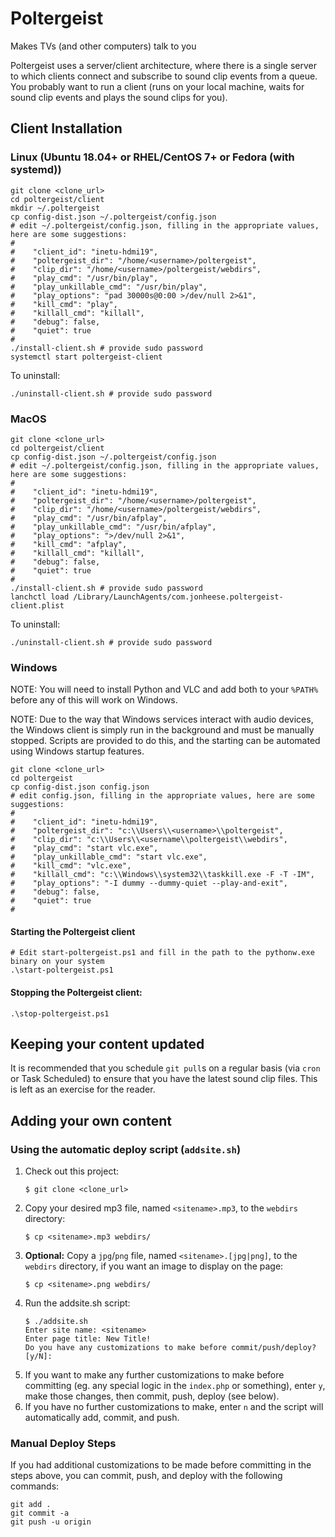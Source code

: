 # Poltergeist
Makes TVs (and other computers) talk to you

Poltergeist uses a server/client architecture, where there is a single server to which clients connect and subscribe to sound clip events from a queue.  You probably want to run a client (runs on your local machine, waits for sound clip events and plays the sound clips for you).

## Client Installation
### Linux (Ubuntu 18.04+ or RHEL/CentOS 7+ or Fedora (with systemd))
```
git clone <clone_url>
cd poltergeist/client
mkdir ~/.poltergeist
cp config-dist.json ~/.poltergeist/config.json
# edit ~/.poltergeist/config.json, filling in the appropriate values, here are some suggestions:
#
#    "client_id": "inetu-hdmi19",
#    "poltergeist_dir": "/home/<username>/poltergeist",
#    "clip_dir": "/home/<username>/poltergeist/webdirs",
#    "play_cmd": "/usr/bin/play",
#    "play_unkillable_cmd": "/usr/bin/play",
#    "play_options": "pad 30000s@0:00 >/dev/null 2>&1",
#    "kill_cmd": "play",
#    "killall_cmd": "killall",
#    "debug": false,
#    "quiet": true
#
./install-client.sh # provide sudo password
systemctl start poltergeist-client
```
To uninstall:
```
./uninstall-client.sh # provide sudo password
```

### MacOS
```
git clone <clone_url>
cd poltergeist/client
cp config-dist.json ~/.poltergeist/config.json
# edit ~/.poltergeist/config.json, filling in the appropriate values, here are some suggestions:
#
#    "client_id": "inetu-hdmi19",
#    "poltergeist_dir": "/home/<username>/poltergeist",
#    "clip_dir": "/home/<username>/poltergeist/webdirs",
#    "play_cmd": "/usr/bin/afplay",
#    "play_unkillable_cmd": "/usr/bin/afplay",
#    "play_options": ">/dev/null 2>&1",
#    "kill_cmd": "afplay",
#    "killall_cmd": "killall",
#    "debug": false,
#    "quiet": true
#
./install-client.sh # provide sudo password
lanchctl load /Library/LaunchAgents/com.jonheese.poltergeist-client.plist
```
To uninstall:
```
./uninstall-client.sh # provide sudo password
```

### Windows
NOTE: You will need to install Python and VLC and add both to your `%PATH%` before any of this will work on Windows.

NOTE: Due to the way that Windows services interact with audio devices, the Windows client is simply run in the background and must be manually stopped.  Scripts are provided to do this, and the starting can be automated using Windows startup features. 
```
git clone <clone_url>
cd poltergeist
cp config-dist.json config.json
# edit config.json, filling in the appropriate values, here are some suggestions:
#
#    "client_id": "inetu-hdmi19",
#    "poltergeist_dir": "c:\\Users\\<username>\\poltergeist",
#    "clip_dir": "c:\\Users\\<username\\poltergeist\\webdirs",
#    "play_cmd": "start vlc.exe",
#    "play_unkillable_cmd": "start vlc.exe",
#    "kill_cmd": "vlc.exe",
#    "killall_cmd": "c:\\Windows\\system32\\taskkill.exe -F -T -IM",
#    "play_options": "-I dummy --dummy-quiet --play-and-exit",
#    "debug": false,
#    "quiet": true
#
```

#### Starting the Poltergeist client
```
# Edit start-poltergeist.ps1 and fill in the path to the pythonw.exe binary on your system
.\start-poltergeist.ps1
```

#### Stopping the Poltergeist client:
```
.\stop-poltergeist.ps1
```

## Keeping your content updated
It is recommended that you schedule `git pull`s on a regular basis (via `cron` or Task Scheduled) to ensure that you have the latest sound clip files.  This is left as an exercise for the reader.

## Adding your own content
### Using the automatic deploy script (`addsite.sh`)
1. Check out this project:
    ```
    $ git clone <clone_url>
    ```
2. Copy your desired mp3 file, named `<sitename>.mp3`, to the `webdirs` directory:
    ```
    $ cp <sitename>.mp3 webdirs/
    ```
3. **Optional:** Copy a `jpg`/`png` file, named `<sitename>.[jpg|png]`, to the `webdirs` directory, if you want an image to display on the page:
    ```
    $ cp <sitename>.png webdirs/
    ```
4. Run the addsite.sh script:
    ```
    $ ./addsite.sh
    Enter site name: <sitename>
    Enter page title: New Title!
    Do you have any customizations to make before commit/push/deploy? [y/N]:
    ```
5. If you want to make any further customizations to make before committing (eg. any special logic in the `index.php` or something), enter `y`, make those changes, then commit, push, deploy (see below).
6. If you have no further customizations to make, enter `n` and the script will automatically add, commit, and push.

### Manual Deploy Steps ###
If you had additional customizations to be made before committing in the steps above, you can commit, push, and deploy with the following commands:
```
git add .
git commit -a
git push -u origin
```
